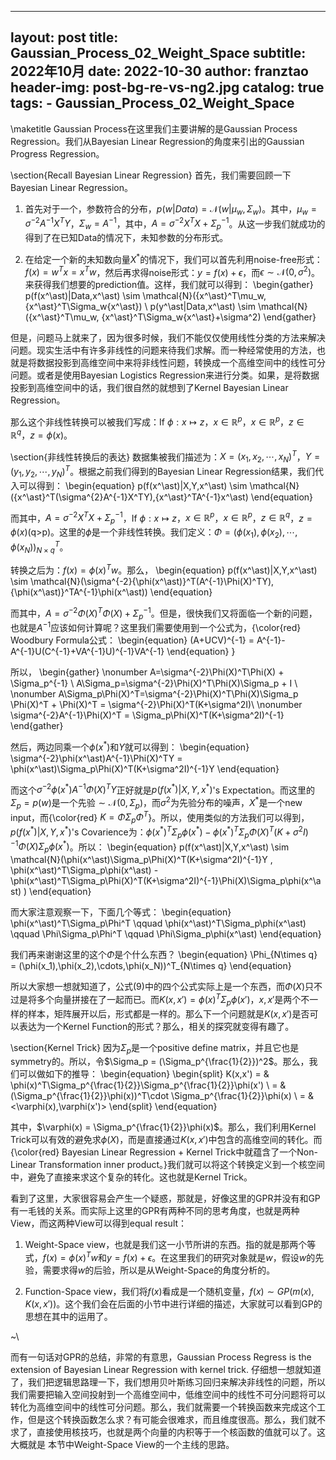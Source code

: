 
---
layout:     post
title:      Gaussian_Process_02_Weight_Space
subtitle:   2022年10月
date:       2022-10-30
author:     franztao
header-img: post-bg-re-vs-ng2.jpg
catalog: true
tags:
    - Gaussian_Process_02_Weight_Space
---
            

\maketitle
Gaussian Process在这里我们主要讲解的是Gaussian Process Regression。我们从Bayesian Linear Regression的角度来引出的Gaussian Progress Regression。

\section{Recall Bayesian Linear Regression}
首先，我们需要回顾一下Bayesian Linear Regression。

1. 首先对于一个，参数符合的分布，$p(w|Data) = \mathcal{N}(w|\mu_w,\Sigma_w)$。其中，$\mu_w = \sigma^{-2}A^{-1}X^TY$，$\Sigma_w = A^{-1}$，其中，$A=\sigma^{-2}X^TX+\Sigma_p^{-1}$。从这一步我们就成功的得到了在已知Data的情况下，未知参数的分布形式。

2. 在给定一个新的未知数向量$X^\ast$的情况下，我们可以首先利用noise-free形式：$f(x) = w^Tx = x^Tw$，然后再求得noise形式：$y=f(x)+\epsilon$，而$\epsilon \sim \mathcal{N}(0,\sigma^2)$。来获得我们想要的prediction值。这样，我们就可以得到：
\begin{gather}
    p(f(x^\ast)|Data,x^\ast) \sim \mathcal{N}({x^\ast}^T\mu_w, {x^\ast}^T\Sigma_w{x^\ast}) \\
    p(y^\ast|Data,x^\ast) \sim \mathcal{N}({x^\ast}^T\mu_w, {x^\ast}^T\Sigma_w{x^\ast}+\sigma^2)
\end{gather}

但是，问题马上就来了，因为很多时候，我们不能仅仅使用线性分类的方法来解决问题。现实生活中有许多非线性的问题来待我们求解。而一种经常使用的方法，也就是将数据投影到高维空间中来将非线性问题，转换成一个高维空间中的线性可分问题。或者是使用Bayesian Logistics Regression来进行分类。如果，是将数据投影到高维空间中的话，我们很自然的就想到了Kernel Bayesian Linear Regression。

那么这个非线性转换可以被我们写成：If $\phi:x\mapsto z$，$x\in \mathbb{R}^p$，$x\in\mathbb{R}^p$，$z\in\mathbb{R}^q$，$z=\phi(x)$。

\section{非线性转换后的表达}
数据集被我们描述为：$X = (x_1,x_2,\cdots,x_N)^T$，$Y = (y_1,y_2,\cdots,y_N)^T$。根据之前我们得到的Bayesian Linear Regression结果，我们代入可以得到：
\begin{equation}
    p(f(x^\ast)|X,Y,x^\ast) \sim \mathcal{N}({x^\ast}^T(\sigma^{2}A^{-1}X^TY),{x^\ast}^TA^{-1}x^\ast)
\end{equation}

而其中，$A = \sigma^{-2}X^TX+\Sigma_p^{-1}$，If $\phi:x\mapsto z$，$x\in \mathbb{R}^p$，$x\in\mathbb{R}^p$，$z\in\mathbb{R}^q$，$z=\phi(x)$(q>p)。这里的$\phi$是一个非线性转换。我们定义：$\Phi=(\phi(x_1),\phi(x_2),\cdots,\phi(x_N))^T_{N\times q}$。

转换之后为：$f(x) = \phi(x)^Tw$。那么，
\begin{equation}
    p(f(x^\ast)|X,Y,x^\ast) \sim \mathcal{N}(\sigma^{-2}{\phi(x^\ast)}^T(A^{-1}\Phi(X)^TY),{\phi(x^\ast)}^TA^{-1}\phi(x^\ast))
\end{equation}

而其中，$A=\sigma^{-2}\Phi(X)^T\Phi(X) + \Sigma_p^{-1}$。但是，很快我们又将面临一个新的问题，也就是$A^{-1}$应该如何计算呢？这里我们需要使用到一个公式为，{\color{red} Woodbury Formula公式：
\begin{equation}
    (A+UCV)^{-1} = A^{-1}-A^{-1}U(C^{-1}+VA^{-1}U)^{-1}VA^{-1}
\end{equation}
}

所以，
\begin{gather}
    \nonumber A=\sigma^{-2}\Phi(X)^T\Phi(X) + \Sigma_p^{-1} \\
    A\Sigma_p=\sigma^{-2}\Phi(X)^T\Phi(X)\Sigma_p + I \\
    \nonumber A\Sigma_p\Phi(X)^T=\sigma^{-2}\Phi(X)^T\Phi(X)\Sigma_p \Phi(X)^T + \Phi(X)^T =  \sigma^{-2}\Phi(X)^T(K+\sigma^2I)\\
    \nonumber \sigma^{-2}A^{-1}\Phi(X)^T = \Sigma_p\Phi(X)^T(K+\sigma^2I)^{-1}
\end{gather}

然后，两边同乘一个$\phi(x^\ast)$和$Y$就可以得到：
\begin{equation}
    \sigma^{-2}\phi(x^\ast)A^{-1}\Phi(X)^TY = \phi(x^\ast)\Sigma_p\Phi(X)^T(K+\sigma^2I)^{-1}Y 
\end{equation}

而这个$\sigma^{-2}\phi(x^\ast)A^{-1}\Phi(X)^TY$正好就是$p(f(x^\ast)|X,Y,x^\ast)$'s Expectation。而这里的$\Sigma_p=p(w)$是一个先验$\sim \mathcal{N}(0,\Sigma_p)$，而$\sigma^2$为先验分布的噪声，$X^\ast$是一个new input，而{\color{red} $K = \Phi\Sigma_p\Phi^T$}。所以，使用类似的方法我们可以得到，$p(f(x^\ast)|X,Y,x^\ast)$'s Covarience为：$\phi(x^\ast)^T\Sigma_p\phi(x^\ast) - \phi(x^\ast)^T\Sigma_p\Phi(X)^T(K+\sigma^2I)^{-1}\Phi(X)\Sigma_p\phi(x^\ast)$。所以：
\begin{equation}
    p(f(x^\ast)|X,Y,x^\ast) \sim \mathcal{N}(\phi(x^\ast)\Sigma_p\Phi(X)^T(K+\sigma^2I)^{-1}Y , \phi(x^\ast)^T\Sigma_p\phi(x^\ast) - \phi(x^\ast)^T\Sigma_p\Phi(X)^T(K+\sigma^2I)^{-1}\Phi(X)\Sigma_p\phi(x^\ast) )
\end{equation}

而大家注意观察一下，下面几个等式：
\begin{equation}
    \phi(x^\ast)^T\Sigma_p\Phi^T \qquad \phi(x^\ast)^T\Sigma_p\phi(x^\ast) \qquad
    \Phi\Sigma_p\Phi^T \qquad
    \Phi\Sigma_p\phi(x^\ast) 
\end{equation}

我们再来谢谢这里的这个$\Phi$是个什么东西？
\begin{equation}
    \Phi_{N\times q} = (\phi(x_1),\phi(x_2),\cdots,\phi(x_N))^T_{N\times q}
\end{equation}

所以大家想一想就知道了，公式(9)中的四个公式实际上是一个东西，而$\Phi(X)$只不过是将多个向量拼接在了一起而已。而$K(x,x')=\phi(x)^T\Sigma_p\phi(x')$，$x,x'$是两个不一样的样本，矩阵展开以后，形式都是一样的。那么下一个问题就是$K(x,x')$是否可以表达为一个Kernel Function的形式？那么，相关的探究就变得有趣了。

\section{Kernel Trick}
因为$\Sigma_p$是一个positive define matrix，并且它也是symmetry的。所以，令$\Sigma_p = (\Sigma_p^{\frac{1}{2}})^2$。那么，我们可以做如下的推导：
\begin{equation}
    \begin{split}
        K(x,x') 
        = & \phi(x)^T\Sigma_p^{\frac{1}{2}}\Sigma_p^{\frac{1}{2}}\phi(x') \\
        = & (\Sigma_p^{\frac{1}{2}}\phi(x))^T\cdot \Sigma_p^{\frac{1}{2}}\phi(x) \\
        = & <\varphi(x),\varphi(x')>
    \end{split}
\end{equation}

其中，$\varphi(x) = \Sigma_p^{\frac{1}{2}}\phi(x)$。那么，我们利用Kernel Trick可以有效的避免求$\phi(X)$，而是直接通过$K(x,x')$中包含的高维空间的转化。而{\color{red} Bayesian Linear Regression + Kernel Trick中就蕴含了一个Non-Linear Transformation inner product。}我们就可以将这个转换定义到一个核空间中，避免了直接来求这个复杂的转化。这也就是Kernel Trick。

看到了这里，大家很容易会产生一个疑惑，那就是，好像这里的GPR并没有和GP有一毛钱的关系。而实际上这里的GPR有两种不同的思考角度，也就是两种View，而这两种View可以得到equal result：

1. Weight-Space view，也就是我们这一小节所讲的东西。指的就是那两个等式，$f(x) = \phi(x)^Tw$和$y=f(x)+\epsilon$。在这里我们的研究对象就是$w$，假设$w$的先验，需要求得$w$的后验，所以是从Weight-Space的角度分析的。

2. Function-Space view，我们将$f(x)$看成是一个随机变量，$f(x)\sim GP(m(x),K(x,x'))$。这个我们会在后面的小节中进行详细的描述，大家就可以看到GP的思想在其中的运用了。

~\\

而有一句话对GPR的总结，非常的有意思，Gaussian Process Regress is the extension of Bayesian Linear Regression with kernel trick. 仔细想一想就知道了，我们把逻辑思路理一下，我们想用贝叶斯练习回归来解决非线性的问题，所以我们需要把输入空间投射到一个高维空间中，低维空间中的线性不可分问题将可以转化为高维空间中的线性可分问题。那么，我们就需要一个转换函数来完成这个工作，但是这个转换函数怎么求？有可能会很难求，而且维度很高。那么，我们就不求了，直接使用核技巧，也就是两个向量的内积等于一个核函数的值就可以了。这大概就是
本节中Weight-Space View的一个主线的思路。












